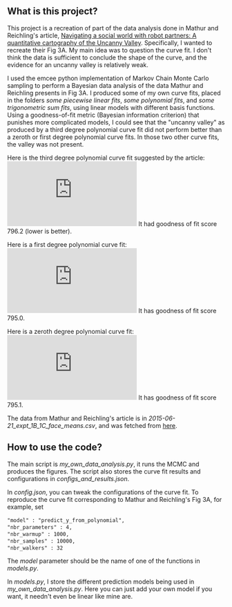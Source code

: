 ## What is this project?

This project is a recreation of part of the data analysis done in Mathur and Reichling's article, [Navigating a social world with robot partners: A quantitative cartography of the Uncanny Valley](https://www.sciencedirect.com/science/article/pii/S0010027715300640?via%3Dihub). Specifically, I wanted to recreate their Fig 3A. My main idea was to question the curve fit. I don't think the data is sufficient to conclude the shape of the curve, and the evidence for an uncanny valley is relatively weak.

I used the emcee python implementation of Markov Chain Monte Carlo sampling to perform a Bayesian data analysis of the data Mathur and Reichling presents in Fig 3A. I produced some of my own curve fits, placed in the folders *some piecewise linear fits*, *some polynomial fits*, and *some trigonometric sum fits*, using linear models with different basis functions. Using a goodness-of-fit metric (Bayesian information criterion) that punishes more complicated models, I could see that the "uncanny valley" as produced by a third degree polynomial curve fit did not perform better than a zeroth or first degree polynomial curve fits.
In those two other curve fits, the valley was not present.

Here is the third degree polynomial curve fit suggested by the article:
![](https://raw.githubusercontent.com/SimonKvantdator/Uncanny-valley-data-analysis/master/some%20polynomial%20fits/2020-08-09%2019%3A46%3A24.244551/curve_fit.pdf)
It had goodness of fit score 796.2 (lower is better).

Here is a first degree polynomial curve fit:
![](https://raw.githubusercontent.com/SimonKvantdator/Uncanny-valley-data-analysis/master/some%20polynomial%20fits/2020-08-09%2019%3A44%3A16.811599/curve_fit.pdf)
It has goodness of fit score 795.0.

Here is a zeroth degree polynomial curve fit:
![](https://raw.githubusercontent.com/SimonKvantdator/Uncanny-valley-data-analysis/master/some%20polynomial%20fits/2020-08-09%2019%3A43%3A19.710679/curve_fit.pdf)
It has goodness of fit score 795.1.

The data from Mathur and Reichling's article is in *2015-06-21_expt_1B_1C_face_means.csv*, and was fetched from [here](https://osf.io/3rjnk/).


## How to use the code?

The main script is *my_own_data_analysis.py*, it runs the MCMC and produces the figures. The script also stores the curve fit results and configurations in *configs_and_results.json*.

In *config.json*, you can tweak the configurations of the curve fit.
To reproduce the curve fit corresponding to Mathur and Reichling's Fig 3A, for example, set 
```
"model" : "predict_y_from_polynomial",
"nbr_parameters" : 4,
"nbr_warmup" : 1000,
"nbr_samples" : 10000,
"nbr_walkers" : 32
```
The *model* parameter should be the name of one of the functions in *models.py*.

In *models.py*, I store the different prediction models being used in *my_own_data_analysis.py*. Here you can just add your own model if you want, it needn't even be linear like mine are.

